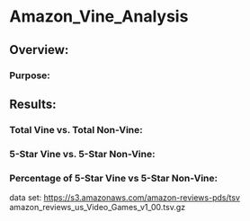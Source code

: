 # Amazon_Vine_Analysis

## Overview:

### Purpose:

## Results:

### Total Vine vs. Total Non-Vine:

### 5-Star Vine vs. 5-Star Non-Vine:

### Percentage of 5-Star Vine vs 5-Star Non-Vine:


















data set: https://s3.amazonaws.com/amazon-reviews-pds/tsv amazon_reviews_us_Video_Games_v1_00.tsv.gz
